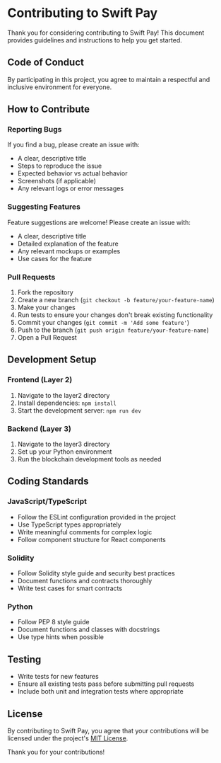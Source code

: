 # Contributing to Swift Pay

Thank you for considering contributing to Swift Pay! This document provides guidelines and instructions to help you get started.

## Code of Conduct

By participating in this project, you agree to maintain a respectful and inclusive environment for everyone.

## How to Contribute

### Reporting Bugs

If you find a bug, please create an issue with:

- A clear, descriptive title
- Steps to reproduce the issue
- Expected behavior vs actual behavior
- Screenshots (if applicable)
- Any relevant logs or error messages

### Suggesting Features

Feature suggestions are welcome! Please create an issue with:

- A clear, descriptive title
- Detailed explanation of the feature
- Any relevant mockups or examples
- Use cases for the feature

### Pull Requests

1. Fork the repository
2. Create a new branch (`git checkout -b feature/your-feature-name`)
3. Make your changes
4. Run tests to ensure your changes don't break existing functionality
5. Commit your changes (`git commit -m 'Add some feature'`)
6. Push to the branch (`git push origin feature/your-feature-name`)
7. Open a Pull Request

## Development Setup

### Frontend (Layer 2)

1. Navigate to the layer2 directory
2. Install dependencies: `npm install`
3. Start the development server: `npm run dev`

### Backend (Layer 3)

1. Navigate to the layer3 directory
2. Set up your Python environment
3. Run the blockchain development tools as needed

## Coding Standards

### JavaScript/TypeScript

- Follow the ESLint configuration provided in the project
- Use TypeScript types appropriately
- Write meaningful comments for complex logic
- Follow component structure for React components

### Solidity

- Follow Solidity style guide and security best practices
- Document functions and contracts thoroughly
- Write test cases for smart contracts

### Python

- Follow PEP 8 style guide
- Document functions and classes with docstrings
- Use type hints when possible

## Testing

- Write tests for new features
- Ensure all existing tests pass before submitting pull requests
- Include both unit and integration tests where appropriate

## License

By contributing to Swift Pay, you agree that your contributions will be licensed under the project's [MIT License](./LICENSE).

Thank you for your contributions!
